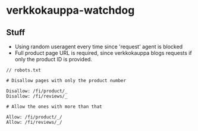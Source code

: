 # verkkokauppa-watchdog

## Stuff

- Using random useragent every time since 'request' agent is blocked
- Full product page URL is required, since verkkokauppa blogs requests if only the product ID is provided.

```
// robots.txt

# Disallow pages with only the product number

Disallow: /fi/product/_
Disallow: /fi/reviews/_

# Allow the ones with more than that

Allow: /fi/product/_/
Allow: /fi/reviews/_/

```

